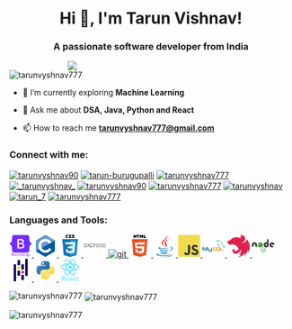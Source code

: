 <h1 align="center">Hi 👋, I'm Tarun Vishnav!</h1>
<h3 align="center">A passionate software developer from India</h3>

<img align="right" width="400" src="https://user-images.githubusercontent.com/74038190/212748842-9fcbad5b-6173-4175-8a61-521f3dbb7514.gif"/>

<p align="left"> <img src="https://komarev.com/ghpvc/?username=tarunvyshnav777&label=Profile%20views&color=0e75b6&style=flat" alt="tarunvyshnav777" /> </p>

- 🌱 I’m currently exploring **Machine Learning**

- 💬 Ask me about **DSA, Java, Python and React**

- 📫 How to reach me **tarunvyshnav777@gmail.com**

<h3 align="left">Connect with me:</h3>
<p align="left">
<a href="https://codepen.io/tarunvyshnav90" target="blank"><img align="center" src="https://raw.githubusercontent.com/rahuldkjain/github-profile-readme-generator/master/src/images/icons/Social/codepen.svg" alt="tarunvyshnav90" height="30" width="40" /></a>
<a href="https://linkedin.com/in/tarun-burugupalli" target="blank"><img align="center" src="https://raw.githubusercontent.com/rahuldkjain/github-profile-readme-generator/master/src/images/icons/Social/linked-in-alt.svg" alt="tarun-burugupalli" height="30" width="40" /></a>
<a href="https://codesandbox.com/tarunvyshnav777" target="blank"><img align="center" src="https://raw.githubusercontent.com/rahuldkjain/github-profile-readme-generator/master/src/images/icons/Social/codesandbox.svg" alt="tarunvyshnav777" height="30" width="40" /></a>
<a href="https://instagram.com/tarunburugupalli/" target="blank"><img align="center" src="https://raw.githubusercontent.com/rahuldkjain/github-profile-readme-generator/master/src/images/icons/Social/instagram.svg" alt="_tarunvyshnav_" height="30" width="40" /></a>
<a href="https://www.codechef.com/users/tarunvyshnav90" target="blank"><img align="center" src="https://cdn.jsdelivr.net/npm/simple-icons@3.1.0/icons/codechef.svg" alt="tarunvyshnav90" height="30" width="40" /></a>
<a href="https://www.hackerrank.com/tarunvyshnav777" target="blank"><img align="center" src="https://raw.githubusercontent.com/rahuldkjain/github-profile-readme-generator/master/src/images/icons/Social/hackerrank.svg" alt="tarunvyshnav777" height="30" width="40" /></a>
<a href="https://codeforces.com/profile/tarunvyshnav" target="blank"><img align="center" src="https://raw.githubusercontent.com/rahuldkjain/github-profile-readme-generator/master/src/images/icons/Social/codeforces.svg" alt="tarunvyshnav" height="30" width="40" /></a>
<a href="https://www.leetcode.com/tarun_7" target="blank"><img align="center" src="https://raw.githubusercontent.com/rahuldkjain/github-profile-readme-generator/master/src/images/icons/Social/leet-code.svg" alt="tarun_7" height="30" width="40" /></a>
<a href="https://auth.geeksforgeeks.org/user/tarunvyshnav777" target="blank"><img align="center" src="https://raw.githubusercontent.com/rahuldkjain/github-profile-readme-generator/master/src/images/icons/Social/geeks-for-geeks.svg" alt="tarunvyshnav777" height="30" width="40" /></a>
</p>

<h3 align="left">Languages and Tools:</h3>
<p align="left"> <a href="https://getbootstrap.com" target="_blank" rel="noreferrer"> <img src="https://raw.githubusercontent.com/devicons/devicon/master/icons/bootstrap/bootstrap-plain-wordmark.svg" alt="bootstrap" width="40" height="40"/> </a> <a href="https://www.cprogramming.com/" target="_blank" rel="noreferrer"> <img src="https://raw.githubusercontent.com/devicons/devicon/master/icons/c/c-original.svg" alt="c" width="40" height="40"/> </a> <a href="https://www.w3schools.com/css/" target="_blank" rel="noreferrer"> <img src="https://raw.githubusercontent.com/devicons/devicon/master/icons/css3/css3-original-wordmark.svg" alt="css3" width="40" height="40"/> </a> <a href="https://expressjs.com" target="_blank" rel="noreferrer"> <img src="https://raw.githubusercontent.com/devicons/devicon/master/icons/express/express-original-wordmark.svg" alt="express" width="40" height="40"/> </a> <a href="https://git-scm.com/" target="_blank" rel="noreferrer"> <img src="https://www.vectorlogo.zone/logos/git-scm/git-scm-icon.svg" alt="git" width="40" height="40"/> </a> <a href="https://www.w3.org/html/" target="_blank" rel="noreferrer"> <img src="https://raw.githubusercontent.com/devicons/devicon/master/icons/html5/html5-original-wordmark.svg" alt="html5" width="40" height="40"/> </a> <a href="https://www.java.com" target="_blank" rel="noreferrer"> <img src="https://raw.githubusercontent.com/devicons/devicon/master/icons/java/java-original.svg" alt="java" width="40" height="40"/> </a> <a href="https://developer.mozilla.org/en-US/docs/Web/JavaScript" target="_blank" rel="noreferrer"> <img src="https://raw.githubusercontent.com/devicons/devicon/master/icons/javascript/javascript-original.svg" alt="javascript" width="40" height="40"/> </a> <a href="https://www.mysql.com/" target="_blank" rel="noreferrer"> <img src="https://raw.githubusercontent.com/devicons/devicon/master/icons/mysql/mysql-original-wordmark.svg" alt="mysql" width="40" height="40"/> </a> <a href="https://nestjs.com/" target="_blank" rel="noreferrer"> <img src="https://raw.githubusercontent.com/devicons/devicon/master/icons/nestjs/nestjs-plain.svg" alt="nestjs" width="40" height="40"/> </a> <a href="https://nodejs.org" target="_blank" rel="noreferrer"> <img src="https://raw.githubusercontent.com/devicons/devicon/master/icons/nodejs/nodejs-original-wordmark.svg" alt="nodejs" width="40" height="40"/> </a> <a href="https://pandas.pydata.org/" target="_blank" rel="noreferrer"> <img src="https://raw.githubusercontent.com/devicons/devicon/2ae2a900d2f041da66e950e4d48052658d850630/icons/pandas/pandas-original.svg" alt="pandas" width="40" height="40"/> </a> <a href="https://www.python.org" target="_blank" rel="noreferrer"> <img src="https://raw.githubusercontent.com/devicons/devicon/master/icons/python/python-original.svg" alt="python" width="40" height="40"/> </a> <a href="https://reactjs.org/" target="_blank" rel="noreferrer"> <img src="https://raw.githubusercontent.com/devicons/devicon/master/icons/react/react-original-wordmark.svg" alt="react" width="40" height="40"/> </a> </p>

<p><img align="left" src="https://github-readme-stats.vercel.app/api/top-langs?username=tarunvyshnav777&show_icons=true&locale=en&layout=compact" alt="tarunvyshnav777" /></p>

<p>&nbsp;<img align="center" src="https://github-readme-stats.vercel.app/api?username=tarunvyshnav777&show_icons=true&locale=en" alt="tarunvyshnav777" /></p>

<p><img align="center" src="https://github-readme-streak-stats.herokuapp.com/?user=tarunvyshnav777&" alt="tarunvyshnav777" /></p>
